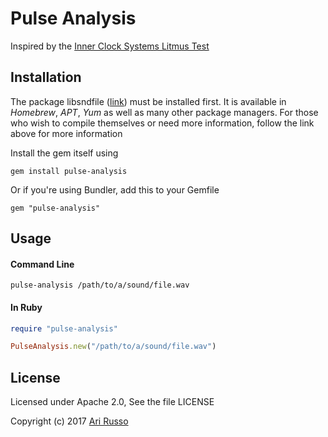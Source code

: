 # Pulse Analysis

Inspired by the [Inner Clock Systems Litmus Test](http://innerclocksystems.com/New%20ICS%20Litmus.html)

## Installation

The package libsndfile ([link](https://github.com/erikd/libsndfile)) must be installed first.  It is available in *Homebrew*, *APT*, *Yum* as well as many other package managers. For those who wish to compile themselves or need more information, follow the link above for more information

Install the gem itself using

    gem install pulse-analysis

Or if you're using Bundler, add this to your Gemfile

    gem "pulse-analysis"

## Usage

#### Command Line

`pulse-analysis /path/to/a/sound/file.wav`

#### In Ruby

```ruby
require "pulse-analysis"

PulseAnalysis.new("/path/to/a/sound/file.wav")
```

## License

Licensed under Apache 2.0, See the file LICENSE

Copyright (c) 2017 [Ari Russo](http://arirusso.com)
